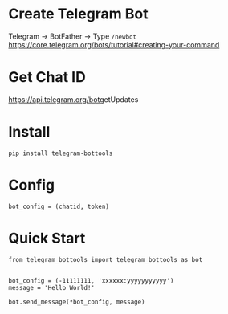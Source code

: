 # Create Telegram Bot
Telegram -> BotFather -> Type `/newbot`
https://core.telegram.org/bots/tutorial#creating-your-command

# Get Chat ID
https://api.telegram.org/bot<token>getUpdates

# Install
```
pip install telegram-bottools
```

# Config
```
bot_config = (chatid, token)
```

# Quick Start
```
from telegram_bottools import telegram_bottools as bot


bot_config = (-11111111, 'xxxxxx:yyyyyyyyyyy')
message = 'Hello World!'

bot.send_message(*bot_config, message)
```